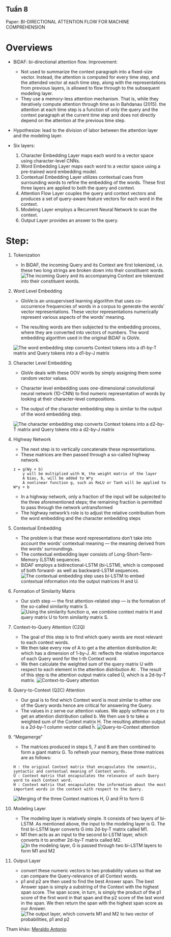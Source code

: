 ## Tuần 8
Paper: BI-DIRECTIONAL ATTENTION FLOW FOR MACHINE COMPREHENSION
# Overviews
* BiDAF: bi-directional attention flow. Improvement: 
  * Not used to summarize the context paragraph into a fixed-size vector. Instead, the attention is computed for every time step, and the attended vector at each time step, along with the representations from previous layers, is allowed to flow through to the subsequent modeling layer.
  * They use a memory-less attention mechanism. That is, while they iteratively compute attention through time as in Bahdanau (2015). the attention at each time step is a function of only the query and the context paragraph at the current time step and does not directly depend on the attention at the previous time step.
* Hypothesize: lead to the division of labor between the attention layer and the modeling layer.

* Six layers:
  1. Character Embedding Layer maps each word to a vector space using character-level
CNNs.
  2. Word Embedding Layer maps each word to a vector space using a pre-trained word embedding model.
  3. Contextual Embedding Layer utilizes contextual cues from surrounding words to refine the embedding of the words. These first three layers are applied to both the query and context.
  4. Attention Flow Layer couples the query and context vectors and produces a set of query-aware feature vectors for each word in the context.
  5. Modeling Layer employs a Recurrent Neural Network to scan the context.
  6. Output Layer provides an answer to the query.

# Step:
1. Tokenization
    * In BiDAF, the incoming Query and its Context are first tokenized, i.e. these two long strings are broken down into their constituent words.
    ![The incoming Query and its accompanying Context are tokenized into their constituent words.](https://miro.medium.com/max/1356/0*P1xy5WJMBQSu5WKD)
2. Word Level Embedding
    * GloVe:is an unsupervised learning algorithm that uses co-occurrence frequencies of words in a corpus to generate the words’ vector representations. These vector representations numerically represent various aspects of the words’ meaning.

    * The resulting words are then subjected to the embedding process, where they are converted into vectors of numbers.
    The word embedding algorithm used in the original BiDAF is GloVe.

    ![The word embedding step converts Context tokens into a d1-by-T matrix and Query tokens into a d1-by-J matrix](https://miro.medium.com/max/2975/1*xPHimSKPamAmoKAeQNM7yw.jpeg)

3. Character Level Embedding
    * GloVe deals with these OOV words by simply assigning them some random vector values.

    * Character level embedding uses one-dimensional convolutional neural network (1D-CNN) to find numeric representation of words by looking at their character-level compositions.

    * The output of the character embedding step is similar to the output of the word embedding step. 

    ![The character embedding step converts Context tokens into a d2-by-T matrix and Query tokens into a d2-by-J matrix](https://miro.medium.com/max/2913/1*dnS6itQPZwj_DnVWsdh0ig.jpeg)

4. Highway Network
    * The next step is to vertically concatenate these representations.
    * These matrices are then passed through a so-called highway network.
    ```
    z = g(Wy + b)
        y will be multiplied with W, the weight matrix of the layer
        A bias, b, will be added to W*y
        A nonlinear function g, such as ReLU or Tanh will be applied to W*y + b
    ```
    * In a highway network, only a fraction of the input will be subjected to the three aforementioned steps; the remaining fraction is permitted to pass through the network untransformed
    * The highway network’s role is to adjust the relative contribution from the word embedding and the character embedding steps

5. Contextual Embedding
    * The problem is that these word representations don’t take into account the words’ contextual meaning — the meaning derived from the words' surroundings.
    * The contextual embedding layer consists of Long-Short-Term-Memory (LSTM) sequences. 
    * BiDAF employs a bidirectional-LSTM (bi-LSTM), which is composed of both forward- as well as backward-LSTM sequences. 
    ![ The contextual embedding step uses bi-LSTM to embed contextual information into the output matrices H and U.](https://miro.medium.com/max/3855/1*pMxCPR_U8jb_jGskXNS_gQ.jpeg)
6. Formation of Similarity Matrix
    * Our sixth step — the first attention-related step — is the formation of the so-called similarity matrix S.     
    ![Using the similarity function α, we combine context matrix H and query matrix U to form similarity matrix S.](https://miro.medium.com/max/3892/1*aOTpjr7kRtTkt4Hv8or1BQ.jpeg)

7. Context-to-Query Attention (C2Q)
    * The goal of this step is to find which query words are most relevant to each context words.
    * We then take every row of A to get a the attention distribution At: which has a dimension of 1-by-J. At: reflects the relative importance of each Query word for the t-th Context word.
    * We then calculate the weighted sum of the query matrix U with respect to each element in the attention distribution At: . The result of this step is the attention output matrix called Ũ, which is a 2d-by-T matrix.
    ![Context-to-Query attention](https://miro.medium.com/max/3005/1*keaPvJWv0qJRHL4UvaDcjQ.jpeg)
8. Query-to-Context (Q2C) Attention
    * Our goal is to find which Context word is most similar to either one of the Query words hence are critical for answering the Query.
    * The values in z serve our attention values. We apply softmax on z to get an attention distribution called b. We then use b to take a weighted sum of the Context matrix H. The resulting attention output is a 2d-by-1 column vector called ĥ.
    ![Query-to-Context attention](https://miro.medium.com/max/3463/1*Ct8c5ytfmFJ71nEz_YUfcw.jpeg)
9. “Megamerge”
    * The matrices produced in steps 5, 7 and 8 are then combined to form a giant matrix G. To refresh your memory, these three matrices are as follows:
    ```
    H : the original Context matrix that encapsulates the semantic, syntactic and contextual meaning of Context words.
    Ũ : Context matrix that encapsulates the relevance of each Query word to each Context word.
    Ĥ : Context matrix that encapsulates the information about the most important words in the context with respect to the Query.
    ```
    ![Merging of the three Context matrices H, Ũ and Ĥ to form G](https://miro.medium.com/max/4267/1*UrSetp-cxMiJ9jOe4F0t6A.jpeg)
10. Modeling Layer  
    * The modeling layer is relatively simple. It consists of two layers of bi-LSTM. As mentioned above, the input to the modeling layer is G. The first bi-LSTM layer converts G into 2d-by-T matrix called M1.
    * M1 then acts as an input to the second bi-LSTM layer, which converts it to another 2d-by-T matrix called M2.
    ![In the modeling layer, G is passed through two bi-LSTM layers to form M1 and M2](https://miro.medium.com/max/4500/1*ojdqFQ74YY0aC-_rkCSsOQ.jpeg)

    
11. Output Layer
    * convert these numeric vectors to two probability values so that we can compare the Query-relevance of all Context words. 
    * p1 and p2 are then used to find the best Answer span. The best Answer span is simply a substring of the Context with the highest span score. The span score, in turn, is simply the product of the p1 score of the first word in that span and the p2 score of the last word in the span. We then return the span with the highest span score as our Answer.
    ![The output layer, which converts M1 and M2 to two vector of probabilities, p1 and p2](https://miro.medium.com/max/4046/1*IohHc3HjsJSOuTj5zsil4g.jpeg)
   
   Tham khảo: [Meraldo Antonio](https://towardsdatascience.com/the-definitive-guide-to-bi-directional-attention-flow-d0e96e9e666b)

